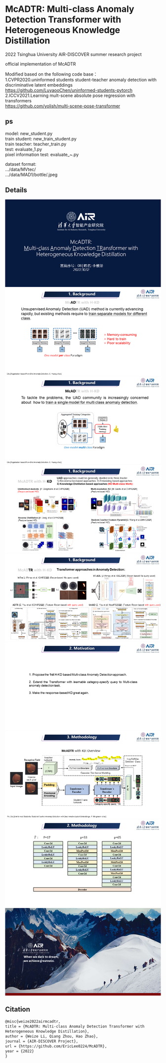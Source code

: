 # McADTR: Multi-class Anomaly Detection Transformer with Heterogeneous Knowledge Distillation
2022 Tsinghua University AIR-DISCOVER summer research project  

official implementation of McADTR  

Modified based on the following code base：   
1.CVPR2020.uninformed students student-teacher anomaly detection with discriminative latent embeddings  
https://github.com/LuyaooChen/uninformed-students-pytorch  
2.ICCV2021.Learning mult-scene absolute pose regression with transformers  
https://github.com/yolish/multi-scene-pose-transformer  

## ps
model: new_student.py  
train student: new_train_student.py  
train teacher: teacher_train.py  
test: evaluate_1.py  
pixel information test: evaluate_~.py  

dataset format:  
.../data/MVtec/  
.../data/MAD1/bottle/.jpeg  

## Details
![Alt text](https://github.com/EricLee0224/McADTR/blob/main/img/1.PNG)
![Alt text](https://github.com/EricLee0224/McADTR/blob/main/img/2.PNG)
![Alt text](https://github.com/EricLee0224/McADTR/blob/main/img/3.PNG)
![Alt text](https://github.com/EricLee0224/McADTR/blob/main/img/4.PNG)
![Alt text](https://github.com/EricLee0224/McADTR/blob/main/img/5.PNG)
![Alt text](https://github.com/EricLee0224/McADTR/blob/main/img/6.PNG)
![Alt text](https://github.com/EricLee0224/McADTR/blob/main/img/7.PNG)
![Alt text](https://github.com/EricLee0224/McADTR/blob/main/img/9.PNG)
![Alt text](https://github.com/EricLee0224/McADTR/blob/main/img/10.PNG)

## Citation
    @misc{weize2022airmcadtr,
    title = {McADTR: Multi-class Anomaly Detection Transformer with Heterogeneous Knowledge Distillation},
    author = {Weize Li, Qiang Zhou, Hao Zhao},
    journal = {AIR-DISCOVER Project},
    url = {https://github.com/EricLee0224/McADTR},
    year = {2022}
    }



